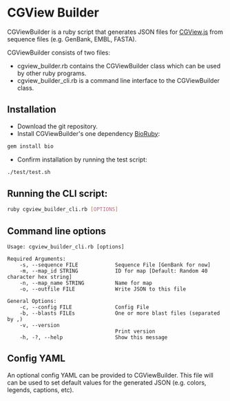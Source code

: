 # CGView Builder

CGViewBuilder is a ruby script that generates JSON files for
[CGView.js](http://cgview.ca) from sequence files (e.g. GenBank, EMBL, FASTA).

CGViewBuilder consists of two files:

- cgview_builder.rb contains the CGViewBuilder class which can be used by other ruby programs.
- cgview_builder_cli.rb is a command line interface to the CGViewBuilder class.

## Installation

- Download the git repository.
- Install CGViewBuilder's one dependency [BioRuby](http://bioruby.org):
```bash
gem install bio
```
- Confirm installation by running the test script:
```bash
./test/test.sh
```


## Running the CLI script:

```bash
ruby cgview_builder_cli.rb [OPTIONS]
```

## Command line options

    Usage: cgview_builder_cli.rb [options]

    Required Arguments:
        -s, --sequence FILE            Sequence File [GenBank for now]
        -m, --map_id STRING            ID for map [Default: Random 40 character hex string]
        -n, --map_name STRING          Name for map
        -o, --outfile FILE             Write JSON to this file

    General Options:
        -c, --config FILE              Config File
        -b, --blasts FILEs             One or more blast files (separated by ,)
        -v, --version
                                       Print version
        -h, -?, --help                 Show this message

## Config YAML

An optional config YAML can be provided to CGViewBuilder. This file will can be
used to set default values for the generated JSON (e.g. colors, legends, captions, etc).

